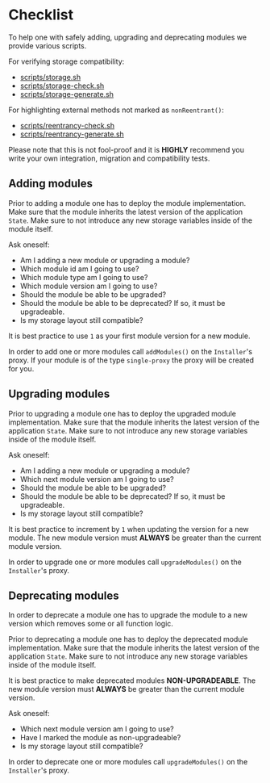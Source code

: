 # Checklist

To help one with safely adding, upgrading and deprecating modules we provide various scripts.

For verifying storage compatibility:

- [scripts/storage.sh](../scripts/storage.sh)
- [scripts/storage-check.sh](../scripts/storage-check.sh)
- [scripts/storage-generate.sh](../scripts/storage-generate.sh)

For highlighting external methods not marked as `nonReentrant()`:

- [scripts/reentrancy-check.sh](../scripts/reentrancy-check.sh)
- [scripts/reentrancy-generate.sh](../scripts/reentrancy-generate.sh)

Please note that this is not fool-proof and it is **HIGHLY** recommend you write your own integration, migration and compatibility tests.

## Adding modules

Prior to adding a module one has to deploy the module implementation.
Make sure that the module inherits the latest version of the application `State`.
Make sure to not introduce any new storage variables inside of the module itself.

Ask oneself:

- Am I adding a new module or upgrading a module?
- Which module id am I going to use?
- Which module type am I going to use?
- Which module version am I going to use?
- Should the module be able to be upgraded?
- Should the module be able to be deprecated? If so, it must be upgradeable.
- Is my storage layout still compatible?

It is best practice to use `1` as your first module version for a new module.

In order to add one or more modules call `addModules()` on the `Installer`'s proxy.
If your module is of the type `single-proxy` the proxy will be created for you.

## Upgrading modules

Prior to upgrading a module one has to deploy the upgraded module implementation.
Make sure that the module inherits the latest version of the application `State`.
Make sure to not introduce any new storage variables inside of the module itself.

Ask oneself:

- Am I adding a new module or upgrading a module?
- Which next module version am I going to use?
- Should the module be able to be upgraded?
- Should the module be able to be deprecated? If so, it must be upgradeable.
- Is my storage layout still compatible?

It is best practice to increment by `1` when updating the version for a new module.
The new module version must **ALWAYS** be greater than the current module version.

In order to upgrade one or more modules call `upgradeModules()` on the `Installer`'s proxy.

## Deprecating modules

In order to deprecate a module one has to upgrade the module to a new version which removes some or all function logic.

Prior to deprecating a module one has to deploy the deprecated module implementation.
Make sure that the module inherits the latest version of the application `State`.
Make sure to not introduce any new storage variables inside of the module itself.

It is best practice to make deprecated modules **NON-UPGRADEABLE**.
The new module version must **ALWAYS** be greater than the current module version.

Ask oneself:

- Which next module version am I going to use?
- Have I marked the module as non-upgradeable?
- Is my storage layout still compatible?

In order to deprecate one or more modules call `upgradeModules()` on the `Installer`'s proxy.
